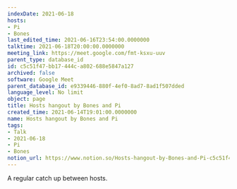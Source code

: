 ```yaml
---
indexDate: 2021-06-18
hosts:
- Pi
- Bones
last_edited_time: 2021-06-16T23:54:00.0000000
talktime: 2021-06-18T20:00:00.0000000
meeting_link: https://meet.google.com/fmt-ksxu-uuv
parent_type: database_id
id: c5c51f47-bb17-444c-a802-688e5847a127
archived: false
software: Google Meet
parent_database_id: e9339446-880f-4ef0-8ad7-8ad1f507dded
language_level: No limit
object: page
title: Hosts hangout by Bones and Pi
created_time: 2021-06-14T19:01:00.0000000
name: Hosts hangout by Bones and Pi
tags:
- Talk
- 2021-06-18
- Pi
- Bones
notion_url: https://www.notion.so/Hosts-hangout-by-Bones-and-Pi-c5c51f47bb17444ca802688e5847a127
---
```


A regular catch up between hosts.



